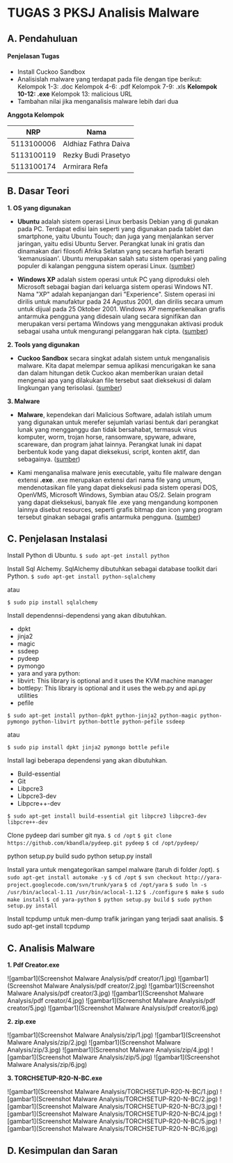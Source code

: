 # TUGAS 3 PKSJ Analisis Malware

## A. Pendahuluan

#### Penjelasan Tugas

* Install Cuckoo Sandbox
* Analisislah malware yang terdapat pada file dengan tipe berikut:
Kelompok 1-3: .doc
Kelompok 4-6: .pdf
Kelompok 7-9: .xls
**Kelompok 10-12: .exe**
Kelompok 13: malicious URL
* Tambahan nilai jika menganalisis malware lebih dari dua


**Anggota Kelompok**

| NRP         | Nama                 |
|-------------|----------------------|
| 5113100006  | Aldhiaz Fathra Daiva |
| 5113100119  | Rezky Budi Prasetyo  |
| 5113100174  | Armirara Refa        |


## B. Dasar Teori

**1. OS yang digunakan**

* **Ubuntu** adalah sistem operasi Linux berbasis Debian yang di gunakan pada PC. Terdapat edisi lain seperti yang digunakan pada tablet dan smartphone, yaitu  Ubuntu Touch; dan juga yang menjalankan server jaringan, yaitu edisi Ubuntu Server. Perangkat lunak ini gratis dan dinamakan dari filosofi Afrika Selatan yang secara harfiah berarti 'kemanusiaan'.  Ubuntu merupakan salah satu sistem operasi yang paling populer di kalangan pengguna sistem operasi Linux. ([sumber](https://en.m.wikipedia.org/wiki/Ubuntu_(operating_system)))

* **Windows XP** adalah sistem operasi untuk PC yang diproduksi oleh Microsoft sebagai bagian dari keluarga sistem operasi Windows NT. Nama "XP" adalah kepanjangan dari "Experience". Sistem operasi ini dirilis untuk manufaktur pada 24 Agustus 2001, dan dirilis secara umum untuk dijual pada 25 Oktober 2001. Windows XP memperkenalkan grafis antarmuka pengguna yang didesain ulang secara signifikan dan merupakan versi pertama Windows yang menggunakan aktivasi produk sebagai usaha untuk mengurangi pelanggaran hak cipta. ([sumber](https://en.m.wikipedia.org/wiki/Windows_XP))


**2. Tools yang digunakan**

* **Cuckoo Sandbox** secara singkat adalah sistem untuk menganalisis malware. Kita dapat melempar semua aplikasi mencurigakan ke sana dan dalam hitungan detik Cuckoo akan memberikan uraian detail mengenai apa yang dilakukan file tersebut saat dieksekusi di dalam lingkungan yang terisolasi. ([sumber](https://cuckoosandbox.org))

**3. Malware**

* **Malware**, kependekan dari Malicious Software, adalah istilah umum yang digunakan untuk merefer sejumlah variasi bentuk dari perangkat lunak yang mengganggu dan tidak bersahabat, termasuk virus komputer, worm, trojan horse, ransomware, spyware, adware, scareware, dan program jahat lainnya. Perangkat lunak ini dapat berbentuk kode yang dapat dieksekusi, script, konten aktif, dan sebagainya. ([sumber]())

* Kami menganalisa malware jenis executable, yaitu file malware dengan extensi **.exe**. .exe merupakan extensi dari nama file yang umum, mendenotasikan file yang dapat dieksekusi pada sistem operasi DOS, OpenVMS, Microsoft Windows, Symbian atau OS/2. Selain program yang dapat dieksekusi, banyak file .exe yang mengandung komponen lainnya disebut resources, seperti grafis bitmap dan icon yang program tersebut ginakan sebagai grafis antarmuka pengguna. ([sumber]())


## C. Penjelasan Instalasi

Install Python di Ubuntu.
```$ sudo apt-get install python```

Install Sql Alchemy. SqlAlchemy dibutuhkan sebagai database toolkit dari Python.
```$ sudo apt-get install python-sqlalchemy```

atau

```$ sudo pip install sqlalchemy```

Install dependennsi-dependensi yang akan dibutuhkan.
* dpkt
* jinja2
* magic
* ssdeep
* pydeep
* pymongo
* yara and yara python:
* libvirt: This library is optional and it uses the KVM machine manager
* bottlepy: This library is optional and it uses the web.py and api.py utilities
* pefile

```$ sudo apt-get install python-dpkt python-jinja2 python-magic python-pymongo python-libvirt python-bottle python-pefile ssdeep```

atau

```$ sudo pip install dpkt jinja2 pymongo bottle pefile```

Install lagi beberapa dependensi yang akan dibutuhkan.
* Build-essential
* Git
* Libpcre3
* Libpcre3-dev
* Libpcre++-dev

```$ sudo apt-get install build-essential git libpcre3 libpcre3-dev libpcre++-dev```

Clone pydeep dari sumber git nya.
```$ cd /opt```
```$ git clone https://github.com/kbandla/pydeep.git pydeep```
```$ cd /opt/pydeep/```

python setup.py build
sudo python setup.py install

Install yara untuk mengategorikan sampel malware (taruh di folder /opt).
```$ sudo apt-get install automake -y```
```$ cd /opt```
```$ svn checkout http://yara-project.googlecode.com/svn/trunk/yara```
```$ cd /opt/yara```
```$ sudo ln -s /usr/bin/aclocal-1.11 /usr/bin/aclocal-1.12```
```$ ./configure```
```$ make```
```$ sudo make install```
```$ cd yara-python```
```$ python setup.py build```
```$ sudo python setup.py install```

 Install tcpdump untuk men-dump trafik jaringan yang terjadi saat analisis.
 $ sudo apt-get install tcpdump

## C. Analisis Malware

**1. Pdf Creator.exe**

![gambar1](Screenshot Malware Analysis/pdf creator/1.jpg)
![gambar1](Screenshot Malware Analysis/pdf creator/2.jpg)
![gambar1](Screenshot Malware Analysis/pdf creator/3.jpg)
![gambar1](Screenshot Malware Analysis/pdf creator/4.jpg)
![gambar1](Screenshot Malware Analysis/pdf creator/5.jpg)
![gambar1](Screenshot Malware Analysis/pdf creator/6.jpg)

**2. zip.exe**

![gambar1](Screenshot Malware Analysis/zip/1.jpg)
![gambar1](Screenshot Malware Analysis/zip/2.jpg)
![gambar1](Screenshot Malware Analysis/zip/3.jpg)
![gambar1](Screenshot Malware Analysis/zip/4.jpg)
![gambar1](Screenshot Malware Analysis/zip/5.jpg)
![gambar1](Screenshot Malware Analysis/zip/6.jpg)

**3. TORCHSETUP-R20-N-BC.exe**

![gambar1](Screenshot Malware Analysis/TORCHSETUP-R20-N-BC/1.jpg)
![gambar1](Screenshot Malware Analysis/TORCHSETUP-R20-N-BC/2.jpg)
![gambar1](Screenshot Malware Analysis/TORCHSETUP-R20-N-BC/3.jpg)
![gambar1](Screenshot Malware Analysis/TORCHSETUP-R20-N-BC/4.jpg)
![gambar1](Screenshot Malware Analysis/TORCHSETUP-R20-N-BC/5.jpg)
![gambar1](Screenshot Malware Analysis/TORCHSETUP-R20-N-BC/6.jpg)

## D. Kesimpulan dan Saran